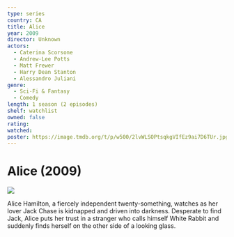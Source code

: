 ```yaml
---
type: series
country: CA
title: Alice
year: 2009
director: Unknown
actors:
  - Caterina Scorsone
  - Andrew-Lee Potts
  - Matt Frewer
  - Harry Dean Stanton
  - Alessandro Juliani
genre:
  - Sci-Fi & Fantasy
  - Comedy
length: 1 season (2 episodes)
shelf: watchlist
owned: false
rating:
watched:
poster: https://image.tmdb.org/t/p/w500/2lvWLSOPtsqkgVIfEz9ai7D6TUr.jpg
---
```


# Alice (2009)

![](https://image.tmdb.org/t/p/w500/2lvWLSOPtsqkgVIfEz9ai7D6TUr.jpg)

Alice Hamilton, a fiercely independent twenty-something, watches as her lover Jack Chase is kidnapped and driven into darkness. Desperate to find Jack, Alice puts her trust in a stranger who calls himself White Rabbit and suddenly finds herself on the other side of a looking glass.
